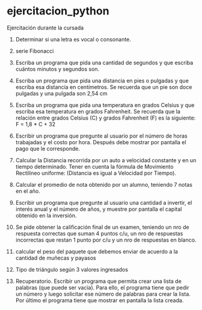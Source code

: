 # ejercitacion_python
Ejercitación durante la cursada

1) Determinar si una letra es vocal o consonante.

2) serie Fibonacci

3) Escriba un programa que pida una cantidad de segundos y
   que escriba cuántos minutos y segundos son.

4) Escriba un programa que pida una distancia en pies o pulgadas y que
   escriba esa distancia en centímetros. 
   Se recuerda que un pie son doce pulgadas y una pulgada son 2,54 cm

5) Escriba un programa que pida una temperatura en grados Celsius y que escriba 
   esa temperatura en grados Fahrenheit. Se recuerda que la relación entre grados 
   Celsius (C) y grados Fahrenheit (F) es la siguiente: F = 1,8 * C + 32

6) Escribir un programa que pregunte al usuario por el número de horas trabajadas y
   el costo por hora. Después debe mostrar por pantalla el pago que le corresponde.

7) Calcular la Distancia recorrida por un auto a velocidad constante y en un tiempo 
   determinado. Tener en cuenta la fórmula de Movimiento Rectilíneo uniforme: 
   (Distancia es igual a Velocidad por Tiempo).

8) Calcular el promedio de nota obtenido por un alumno, teniendo 7 notas en el año.

9) Escribir un programa que pregunte al usuario una cantidad a invertir, el interés 
   anual y el número de años, y muestre por pantalla el capital obtenido en la 
   inversión.

10) Se pide obtener la calificación final de un examen, teniendo un 
    nro de respuesta correctas que suman 4 puntos c/u, 
    un nro de respuestas incorrectas que restan 1 punto por c/u y 
    un nro de respuestas en blanco.

11) calcular el peso del paquete que debemos enviar de acuerdo a la cantidad de muñecas y payasos

12) Tipo de triángulo según 3 valores ingresados

14) Recuperatorio.
    Escribir un programa que permita crear una lista de palabras (que puede ser vacía).
    Para ello, el programa tiene que pedir un número y luego solicitar ese número de palabras
    para crear la lista. Por último el programa tiene que mostrar en pantalla la lista creada.   
